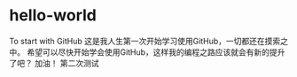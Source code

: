 # hello-world
To start with GitHub
这是我人生第一次开始学习使用GitHub，一切都还在摸索之中。
希望可以尽快开始学会使用GitHub，这样我的编程之路应该就会有新的提升了吧？
加油！
第二次测试
